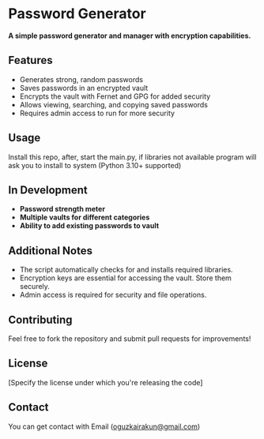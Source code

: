 # Password Generator

**A simple password generator and manager with encryption capabilities.**

## Features

- Generates strong, random passwords
- Saves passwords in an encrypted vault
- Encrypts the vault with Fernet and GPG for added security
- Allows viewing, searching, and copying saved passwords
- Requires admin access to run for more security

## Usage
Install this repo, after, start the main.py, if libraries not available program will ask you to install to system (Python 3.10+ supported)

## In Development

- **Password strength meter**
- **Multiple vaults for different categories**
- **Ability to add existing passwords to vault**

## Additional Notes

- The script automatically checks for and installs required libraries.
- Encryption keys are essential for accessing the vault. Store them securely.
- Admin access is required for security and file operations.

## Contributing

Feel free to fork the repository and submit pull requests for improvements!

## License

[Specify the license under which you're releasing the code]

## Contact
You can get contact with Email (oguzkairakun@gmail.com)
